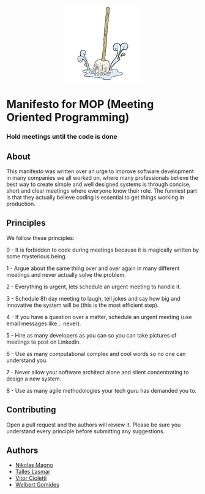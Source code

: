 <p align="center">
    <a href="#fluentscheduler">
        <img alt="logo" src="https://github.com/VitorCioletti/MOP/blob/master/icon.png?raw=true">
    </a>
</p>

# Manifesto for MOP (Meeting Oriented Programming)

### Hold meetings until the code is done

## About

This manifesto was written over an urge to improve software development in many companies we all worked on, where many professionals believe the best way to create simple and well designed systems is through concise, short and clear meetings where everyone know their role. The funniest part is that they actually believe coding is essential to get things working in production.

## Principles

We follow these principles:

0 - It is forbidden to code during meetings because it is magically written by some mysterious being.

1 - Argue about the same thing over and over again in many different meetings and never actually solve the problem.

2 - Everything is urgent, lets schedule an urgent meeting to handle it.

3 - Schedule 8h day meeting to laugh, tell jokes and say how big and innovative the system will be (this is the most efficient step).

4 - If you have a question over a matter, schedule an urgent meeting (use email messages like... never).

5 - Hire as many developers as you can so you can take pictures of meetings to post on Linkedin.

6 - Use as many computational complex and cool words so no one can understand you.

7 - Never allow your software architect alone and silent concentrating to design a new system.

8 - Use as many agile methodologies your tech guru has demanded you to.

## Contributing

Open a pull request and the authors will review it. Please be sure you understand every principle before submitting any suggestions.

## Authors

* [Nikolas Magno](https://github.com/nikolasmagno)
* [Talles Lasmar](https://github.com/tallesl)
* [Vitor Cioletti](https://github.com/VitorCioletti)
* [Welbert Gomides](https://github.com/welbertwpg)
